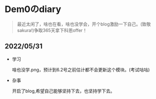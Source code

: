 # Dem0のdiary

> 最近太闲了，啥也在看，啥也没学会，开个blog激励一下自己。(致敬sakura!)争取365天拿下科恩offer！

## 2022/05/31

- 学习

  啥也没学.png，预计到6.2号之前估计都不会更新这个模块。(考试咕咕)

- 杂事

  开启了blog,希望自己能够坚持下去，也坚持学下去。